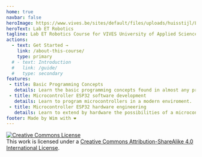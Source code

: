 ```yaml
---
home: true
navbar: false
heroImage: https://www.vives.be/sites/default/files/uploads/huisstijl/Logo VIVES Hogeschool - Smile.png
heroText: Lab ET Robotics
tagline: Lab ET Robotics Course for VIVES University of Applied Sciences (Bachelor Degree)
actions:
  - text: Get Started →
    link: /about-this-course/
    type: primary
  # - text: Introduction
  #   link: /guide/
  #   type: secondary
features:
 - title: Basic Programming Concepts
   details: Learn the basic programming concepts found in almost any programming language.
 - title: Microcontroller ESP32 software development
   details: Learn to program microcontrollers in a modern enviroment.
 - title: Microcontroller ESP32 hardware engineering
   details: Learn to extend by hardware the possibilities of a microcontroller.
footer: Made by Wim with ❤️
---
```


<a rel="license" href="http://creativecommons.org/licenses/by-sa/4.0/"><img alt="Creative Commons License" style="border-width:0" src="https://i.creativecommons.org/l/by-sa/4.0/88x31.png" /></a><br />This work is licensed under a <a rel="license" href="http://creativecommons.org/licenses/by-sa/4.0/">Creative Commons Attribution-ShareAlike 4.0 International License</a>.